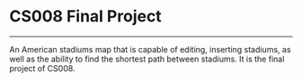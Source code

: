 # CS008 Final Project

---

An American stadiums map that is capable of editing, inserting stadiums, as well as the ability to find the shortest path between stadiums. It is the final project of CS008.

